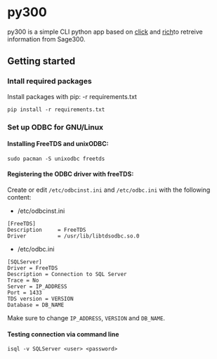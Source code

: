 # py300

py300 is a simple CLI python app based on [click](https://click.palletsprojects.com/en/8.0.x/) and [rich](https://github.com/willmcgugan/rich)to retreive information from Sage300.

## Getting started

### Intall required packages

Install packages with pip: -r requirements.txt

`pip install -r requirements.txt`

### Set up ODBC for GNU/Linux

#### Installing FreeTDS and unixODBC:

`sudo pacman -S unixodbc freetds`

#### Registering the ODBC driver with freeTDS:

Create or edit `/etc/odbcinst.ini` and `/etc/odbc.ini` with the following content:

- /etc/odbcinst.ini
```
[FreeTDS]
Description     = FreeTDS
Driver          = /usr/lib/libtdsodbc.so.0
```

- /etc/odbc.ini

```
[SQLServer]
Driver = FreeTDS
Description = Connection to SQL Server
Trace = No
Server = IP_ADDRESS
Port = 1433
TDS version = VERSION
Database = DB_NAME
```

Make sure to change `IP_ADDRESS`, `VERSION` and `DB_NAME`.

#### Testing connection via command line

`isql -v SQLServer <user> <password>`

